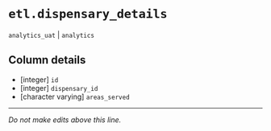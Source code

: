# `etl.dispensary_details`
`analytics_uat` | `analytics`

## Column details
* [integer]   `id`
* [integer]   `dispensary_id`
* [character varying] `areas_served`

-------------------------------------------------------------------------------
*Do not make edits above this line.*
